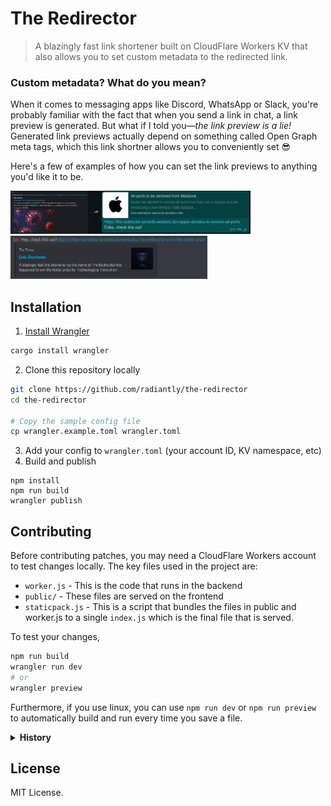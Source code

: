 # The Redirector

> A blazingly fast link shortener built on CloudFlare Workers KV that also allows you to set custom metadata to the redirected link.

### Custom metadata? What do you mean?

When it comes to messaging apps like Discord, WhatsApp or Slack, you're probably familiar with the fact that when you send a link in chat, a link preview is generated. But what if I told you—_the link preview is a lie!_ Generated link previews actually depend on something called Open Graph meta tags, which this link shortner allows you to conveniently set 😎

Here's a few of examples of how you can set the link previews to anything you'd like it to be.

<img src="./demo/slack.png" height="69"><img src="./demo/whatsapp.png" height="69"><img src="./demo/discord.png" height="69">

## Installation

1.  [Install Wrangler](https://developers.cloudflare.com/workers/cli-wrangler/install-update)

```zsh
cargo install wrangler
```

2. Clone this repository locally

```zsh
git clone https://github.com/radiantly/the-redirector
cd the-redirector

# Copy the sample config file
cp wrangler.example.toml wrangler.toml
```

3. Add your config to `wrangler.toml` (your account ID, KV namespace, etc)
4. Build and publish

```
npm install
npm run build
wrangler publish
```

## Contributing

Before contributing patches, you may need a CloudFlare Workers account to test changes locally. The key files used in the project are:

- `worker.js` - This is the code that runs in the backend
- `public/` - These files are served on the frontend
- `staticpack.js` - This is a script that bundles the files in public and worker.js to a single `index.js` which is the final file that is served.

To test your changes,

```zsh
npm run build
wrangler run dev
# or
wrangler preview
```

Furthermore, if you use linux, you can use `npm run dev` or `npm run preview` to automatically build and run every time you save a file.

<details>
<summary><strong>History</strong></summary>

This project first started out as a repo for a list of internet pranks, aptly named `box-of-tricks`, and was built as a project for the MLH Hack-or-treat hackathon by Team Cheesy (comprising of my friend [Jason](https://github.com/Jason13201) and [I](https://github.com/radiantly)). We came up with 3 pranks, a fake mouse, an infinite app opener vb script, and the redirect prank (inspired from [jere-mie/routing-prank](https://github.com/jere-mie/routing-prank)). For the redirect prank, we used CockroachDB (one of the sponsor technologies) but never got it completely working.

I dearly wanted to get the redirect prank working, so I rewrote the logic with Next.js and Airtable. This just so happened to be the wrong tool for the job with multiple caveats. There were issues generating the redirect page, and it frankly wasn't fast enough.

The project was then moved to CloudFlare workers.

</details>

## License

MIT License.
